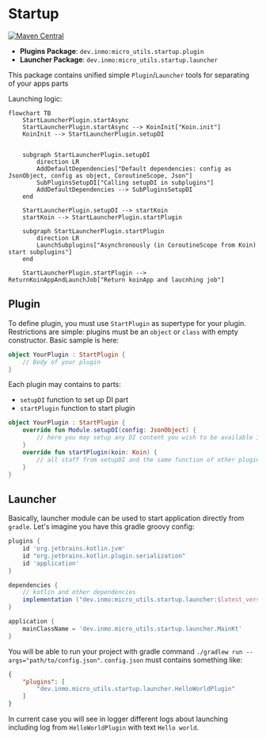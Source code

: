 # Startup

[![Maven Central](https://img.shields.io/maven-central/v/dev.inmo/micro_utils.common?label=latest_version&style=flat-square)](https://github.com/InsanusMokrassar/MicroUtils)

* **Plugins Package**: `dev.inmo:micro_utils.startup.plugin`
* **Launcher Package**: `dev.inmo:micro_utils.startup.launcher`

This package contains unified simple `Plugin`/`Launcher` tools for separating of your apps parts

Launching logic:


```mermaid
flowchart TB
    StartLauncherPlugin.startAsync
    StartLauncherPlugin.startAsync --> KoinInit["Koin.init"]
    KoinInit --> StartLauncherPlugin.setupDI


    subgraph StartLauncherPlugin.setupDI
        direction LR
        AddDefaultDependencies["Default dependencies: config as JsonObject, config as object, CoroutineScope, Json"]
        SubPluginsSetupDI["Calling setupDI in subplugins"]
        AddDefaultDependencies --> SubPluginsSetupDI
    end

    StartLauncherPlugin.setupDI --> startKoin
    startKoin --> StartLauncherPlugin.startPlugin

    subgraph StartLauncherPlugin.startPlugin
        direction LR
        LaunchSubplugins["Asynchronously (in CoroutineScope from Koin) start subplugins"]
    end

    StartLauncherPlugin.startPlugin --> ReturnKoinAppAndLaunchJob["Return koinApp and laucnhing job"]
```

## Plugin

To define plugin, you must use `StartPlugin` as supertype for your plugin. Restrictions are simple: plugins must be an `object` or `class` with empty constructor. Basic sample is here:

```kotlin
object YourPlugin : StartPlugin {
    // Body of your plugin
}
```

Each plugin may contains to parts:

* `setupDI` function to set up DI part
* `startPlugin` function to start plugin

```kotlin
object YourPlugin : StartPlugin {
    override fun Module.setupDI(config: JsonObject) {
        // here you may setup any DI content you wish to be available in context of current Koin module
    }
    override fun startPlugin(koin: Koin) {
        // all staff from setupDI and the same function of other plugins is available in koin
    }
}
```

## Launcher

Basically, launcher module can be used to start application directly from `gradle`. Let's imagine you have this gradle groovy config:

```groovy
plugins {
    id 'org.jetbrains.kotlin.jvm'
    id "org.jetbrains.kotlin.plugin.serialization"
    id 'application'
}

dependencies {
    // kotlin and other dependencies
    implementation ("dev.inmo:micro_utils.startup.launcher:$latest_version")
}

application {
    mainClassName = 'dev.inmo.micro_utils.startup.launcher.MainKt'
}
```

You will be able to run your project with gradle command `./gradlew run --args="path/to/config.json"`. `config.json` must contains something like:

```json
{
    "plugins": [
        "dev.inmo.micro_utils.startup.launcher.HelloWorldPlugin"
    ]
}
```

In current case you will see in logger different logs about launching including log from `HelloWorldPlugin` with text `Hello world`.
